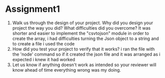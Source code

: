 # Assignment1

1. Walk us through the design of your project. Why did you design your project the way you did? What difficulties did you overcome?
  It was shorter and easier to implement the "csvtojson" module in order to create the array, i had difficulties turning the Json object to a string and to create a file i used the code 
  2. How did you test your project to verify that it works? 
  i ran the file with the 'node' command so if it created the json file and it was arranged as i expected i knew it had worked
  3. Let us know if anything doesn't work as intended so your reviewer will know ahead of time
  everything wrong was my doing.
